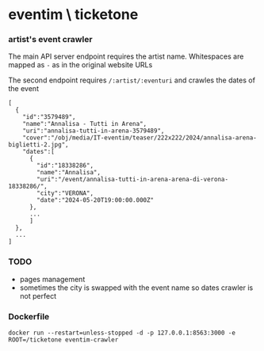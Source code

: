 # eventim \ ticketone
### artist's event crawler

The main API server endpoint requires the artist name. Whitespaces are mapped as `-` as in the original website URLs

The second endpoint requires `/:artist/:eventuri` and crawles the dates of the event

```
[
  {
    "id":"3579489",
    "name":"Annalisa - Tutti in Arena",
    "uri":"annalisa-tutti-in-arena-3579489",
    "cover":"/obj/media/IT-eventim/teaser/222x222/2024/annalisa-arena-biglietti-2.jpg",
    "dates":[
      {
        "id":"18338286",
        "name":"Annalisa",
        "uri":"/event/annalisa-tutti-in-arena-arena-di-verona-18338286/",
        "city":"VERONA",
        "date":"2024-05-20T19:00:00.000Z"
      },
      ...
      ]
  },
  ...
]
```

### TODO
- pages management
- sometimes the city is swapped with the event name so dates crawler is not perfect

### Dockerfile
`docker run --restart=unless-stopped -d -p 127.0.0.1:8563:3000 -e ROOT=/ticketone eventim-crawler`
